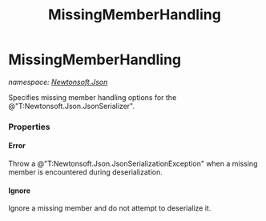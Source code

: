﻿---
title: MissingMemberHandling
---

# MissingMemberHandling
_namespace: [Newtonsoft.Json](N-Newtonsoft.Json.html)_

Specifies missing member handling options for the @"T:Newtonsoft.Json.JsonSerializer".




### Properties

#### Error
Throw a @"T:Newtonsoft.Json.JsonSerializationException" when a missing member is encountered during deserialization.
#### Ignore
Ignore a missing member and do not attempt to deserialize it.
